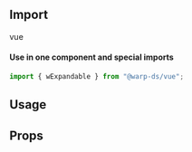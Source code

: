 ## Import

vue

#### Use in one component and special imports

```js
import { wExpandable } from "@warp-ds/vue";
```

## Usage

## Props

<api-table type="vue" component="Expandable" />
